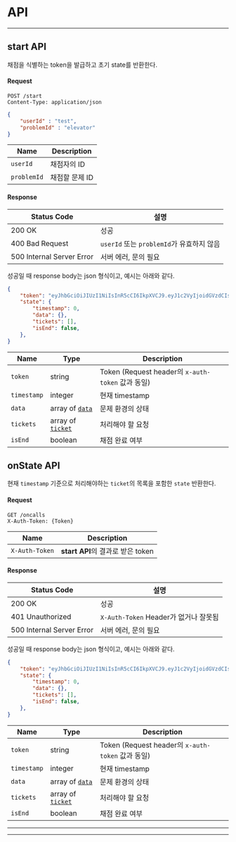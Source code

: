 <!--
**목차**

API
- [Start API](#start-api)
- [On Calls API](#on-calls-api)
- [Action API](#action-api)

Resource
- [Elevator](#elevator)
- [Call](#call)
- [Command](#command)

---
-->


# API
- - -


<a name="startApi"></a>

## start API
채점을 식별하는 token을 발급하고 초기 state를 반환한다.

#### Request

```http
POST /start
Content-Type: application/json
```
```json
{
    "userId" : "test",
    "problemId" : "elevator"
}
```

| Name | Description |
| --------- | ----------- |
| `userId` | 채점자의 ID |
| `problemId` | 채점할 문제 ID |

#### Response

| Status Code | 설명 |
| ----------- | ---- |
| 200 OK | 성공 |
| 400 Bad Request | `userId` 또는 `problemId`가 유효하지 않음 |
| 500 Internal Server Error | 서버 에러, 문의 필요 |

성공일 때 response body는 json 형식이고, 예시는 아래와 같다.

```json
{
    "token": "eyJhbGciOiJIUzI1NiIsInR5cCI6IkpXVCJ9.eyJ1c2VyIjoidGVzdCIsInByb2JsZW0iOiJlbGV2YXRvciIsImlhdCI6MTYxOTc4NTAxMywiZXhwIjoxNjE5Nzg1NjEzfQ.sz8vYKR2kPvJ3NLErTZ3m6J1_GWloX7JNhFLyKUGreY",
    "state": {
        "timestamp": 0,
        "data": {},
        "tickets": [],
        "isEnd": false,
    },
}
```

| Name | Type | Description |
| ---- | ---- | ----------- |
| `token` | string | Token (Request header의 `x-auth-token` 값과 동일) |
| `timestamp` | integer | 현재 timestamp |
| `data` | array of [`data`](#data) | 문제 환경의 상태 |
| `tickets` | array of [`ticket`](#ticket) | 처리해야 할 요청 |
| `isEnd` | boolean | 채점 완료 여부 |




<a name="onStateApi"></a>
## onState API
현재 `timestamp` 기준으로 처리해야하는 `ticket`의 목록을 포함한 `state` 반환한다.

#### Request

```http
GET /oncalls
X-Auth-Token: {Token}
```

| Name | Description |
| ---- | ----------- |
| `X-Auth-Token` | **start API**의 결과로 받은 token |

#### Response

| Status Code | 설명 |
| ----------- | ---- |
| 200 OK | 성공 |
| 401 Unauthorized | `X-Auth-Token` Header가 없거나 잘못됨 |
| 500 Internal Server Error | 서버 에러, 문의 필요 |

성공일 때 response body는 json 형식이고, 예시는 아래와 같다.

```json
{
    "token": "eyJhbGciOiJIUzI1NiIsInR5cCI6IkpXVCJ9.eyJ1c2VyIjoidGVzdCIsInByb2JsZW0iOiJlbGV2YXRvciIsImlhdCI6MTYxOTc4NTAxMywiZXhwIjoxNjE5Nzg1NjEzfQ.sz8vYKR2kPvJ3NLErTZ3m6J1_GWloX7JNhFLyKUGreY",
    "state": {
        "timestamp": 0,
        "data": {},
        "tickets": [],
        "isEnd": false,
    },
}
```

| Name | Type | Description |
| ---- | ---- | ----------- |
| `token` | string | Token (Request header의 `x-auth-token` 값과 동일) |
| `timestamp` | integer | 현재 timestamp |
| `data` | array of [`data`](#data) | 문제 환경의 상태 |
| `tickets` | array of [`ticket`](#ticket) | 처리해야 할 요청 |
| `isEnd` | boolean | 채점 완료 여부 |



* * *
* * *












<!--

<a name="action-api"></a>
## Action API
엘리베이터에 명령을 실행한다.
+ `commands`에는 모든 엘리베이터의 명령이 포함되어 있어야 하며, 각 엘리베이터 당 하나의 명령만 전달할 수 있다.
+ 예를 들어 엘리베이터가 두 대인 경우 두 대 각각에 대한 명령이 있어야 한다.

### Request

```http
POST /action
X-Auth-Token: {Token}
Content-Type: application/json
```

| Name | Description |
| ---- | ----------- |
| `X-Auth-Token` | **Start API**의 결과로 받은 token |

```json
{
  "commands": []
}
```

| Name | Type | Description |
| ---- | ---- | ----------- |
| `commands` | array of [`Command`](#command) | 엘리베이터를 제어하기 위한 명령 |

#### Example

  ```json
  {
    "commands": [
      {
        "elevator_id": 0,
        "command": "ENTER",
        "call_ids": [0]
      },
      {
        "elevator_id": 1,
        "command": "STOP"
      }
    ]
  }
  ```

### Response

| Status Code | 설명 |
| ----------- | ---- |
| 200 OK | 성공 |
| 400 Bad Request | 해당 명령을 실행할 수 없음 (실행할 수 없는 상태일 때, 엘리베이터 수와 Command 수가 일치하지 않을 때, 엘리베이터 정원을 초과하여 태울 때) |
| 401 Unauthorized | `X-Auth-Token` Header가 잘못됨 |
| 500 Internal Server Error | 서버 에러, 문의 필요 |

성공일 때 response body는 JSON 형식이며 아래와 같다.

```json
{
  "token": "",
  "timestamp": 0,
  "elevators": [],
  "is_end": false
}
```

| Name | Type | Description |
| ---- | ---- | ----------- |
| `token` | string | Token (Request header의 `X-Auth-Token` 값과 동일)
| `timestamp` | integer | 현재 timestamp
| `elevators` | array of [`Elevator`](#elevator) | 엘리베이터의 상태
| `is_end` | boolean | 모든 승객의 수송 완료 여부

#### Example

```json
{
  "token": "TVqpM5MX0amQqhrYKd3ZwMZn3Im6y4ovJwEa_A1-2d6mBpl4QhwJmmkrrvG4MsaD+mG44dL0aC0RNYL",
  "timestamp": 8,
  "elevators": [
    {
      "id": 0,
      "floor": 6,
      "passengers": [
        {
          "id": 0,
          "timestamp": 0,
          "start": 6,
          "end": 1
        }
      ],
      "status": "OPENED"
    },
    {
      "id": 1,
      "floor": 1,
      "passengers": [],
      "status": "STOPPED"
    }
  ],
  "is_end": false
}
```


## Resource

<a name="elevator"></a>
### Elevator
엘리베이터 하나의 상태를 표현한다.

```json
{
  "id": 0,
  "floor": 1,
  "passengers": [],
  "status": "STOPPED"
}
```

| Name | Type | Description |
| ---- | ---- | ----------- |
| `id` | integer | 해당 엘리베이터 번호 |
| `floor` | integer | 해당 엘리베이터의 현재 위치(층) |
| `passengers` | array of [`Call`](#call) | 해당 엘리베이터에 타고 있는 승객들을 표현하는 `Call`의 목록 |
| `status` | string | 해당 엘리베이터 상태 |

<a name="call"></a>
### Call
`Call`을 표현한다.

```json
{
  "id": 0,
  "timestamp": 0,
  "start": 1,
  "end": 2
}
```

| Name | Type | Description |
| ---- | ---- | ----------- |
| `id` | integer | `Call`의 고유 번호 |
| `timestamp` | integer | 해당 `Call`이 발생한 `timestamp` |
| `start` | integer | 출발 층 |
| `end` | integer | 가려는 층 |

<a name="command"></a>
### Command
엘리베이터 제어 명령을 표현한다.

```json
{
  "elevator_id": 0,
  "command": "ENTER",
  "call_ids": [0]
}
```

| Name | Type | Description |
| ---- | ---- | ----------- |
| `elevator_id` | integer | 명령을 실행할 엘리베이터의 번호 ([`Elevator`](#elevator)의 `id`) |
| `command` | string | 실행할 명령 (`STOP`, `OPEN`, `ENTER`, `EXIT`, `CLOSE`, `UP`, `DOWN` 중 하나) |
| `call_ids` | array of integer | *(optional)* 태우거나 내려줄 [`Call`](#call)의 `id` |


-->